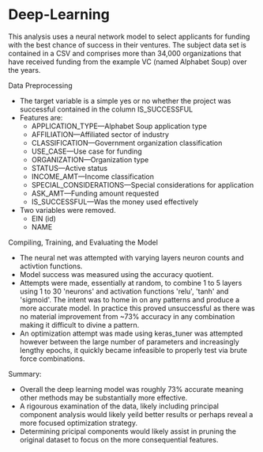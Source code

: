 # Deep-Learning

This analysis uses a neural network model to select applicants for funding with the best chance of success in their ventures.
The subject data set is contained in a CSV and comprises more than 34,000 organizations that have received funding from the example VC (named Alphabet Soup) over the years.

Data Preprocessing
* The target variable is a simple yes or no whether the project was successful contained in the column IS_SUCCESSFUL
* Features are:
   * APPLICATION_TYPE—Alphabet Soup application type
   * AFFILIATION—Affiliated sector of industry
   * CLASSIFICATION—Government organization classification
   * USE_CASE—Use case for funding
   * ORGANIZATION—Organization type
   * STATUS—Active status
   * INCOME_AMT—Income classification
   * SPECIAL_CONSIDERATIONS—Special considerations for application
   * ASK_AMT—Funding amount requested
   * IS_SUCCESSFUL—Was the money used effectively
* Two variables were removed.
    * EIN (id)
    * NAME

Compiling, Training, and Evaluating the Model
 * The neural net was attempted with varying layers neuron counts and activtion functions.
 * Model success was measured using the accuracy quotient. 
 * Attempts were made, essentially at random, to combine 1 to 5 layers using 1 to 30 'neurons' and activation functions 'relu', 'tanh' and 'sigmoid'. The intent was to home in on any patterns and produce a more accurate model. In practice this proved unsuccessful as there was no material improvement from ~73% accuracy in any combination making it difficult to divine a pattern.
 * An optimization attempt was made using keras_tuner was attempted however between the large number of parameters and increasingly lengthy epochs, it quickly became infeasible to properly test via brute force combinations.

Summary: 
 * Overall the deep learning model was roughly 73% accurate meaning other methods may be substantially more effective.
 * A rigourous examination of the data, likely including principal component analysis would likely yeild better results or perhaps reveal a more focused optimization strategy.
 * Determining pricipal components would likely assist in pruning the original dataset to focus on the more consequential features. 
